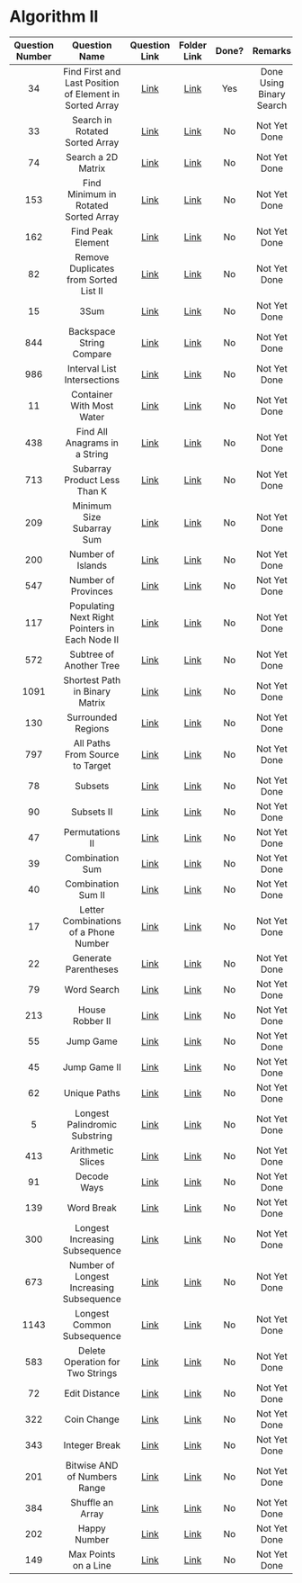 # Algorithm II

| Question Number | Question Name |                                                Question Link                                                |     Folder Link     | Done? | Remarks |
|:---------------:|:-------------:|:-----------------------------------------------------------------------------------------------------------:|:-------------------:|:-----:|:---------------:|
|34|Find First and Last Position of Element in Sorted Array|<a href = 'https://leetcode.com/problems/find-first-and-last-position-of-element-in-sorted-array/'>Link</a>|<a href = 'https://github.com/JAIDHEER007/LeetCode/tree/main/Programs/LC%2034'>Link</a>|Yes|Done Using Binary Search|
|33|Search in Rotated Sorted Array|<a href = 'https://leetcode.com/problems/search-in-rotated-sorted-array/'>Link</a>|<a href = ''>Link</a>|No|Not Yet Done|
|74|Search a 2D Matrix|<a href = 'https://leetcode.com/problems/search-a-2d-matrix/'>Link</a>|<a href = ''>Link</a>|No|Not Yet Done|
|153|Find Minimum in Rotated Sorted Array|<a href = 'https://leetcode.com/problems/find-minimum-in-rotated-sorted-array/'>Link</a>|<a href = ''>Link</a>|No|Not Yet Done|
|162|Find Peak Element|<a href = 'https://leetcode.com/problems/find-peak-element/'>Link</a>|<a href = ''>Link</a>|No|Not Yet Done|
|82|Remove Duplicates from Sorted List II|<a href = 'https://leetcode.com/problems/remove-duplicates-from-sorted-list-ii/'>Link</a>|<a href = ''>Link</a>|No|Not Yet Done|
|15|3Sum|<a href = 'https://leetcode.com/problems/3sum/'>Link</a>|<a href = ''>Link</a>|No|Not Yet Done|
|844|Backspace String Compare|<a href = 'https://leetcode.com/problems/backspace-string-compare/'>Link</a>|<a href = ''>Link</a>|No|Not Yet Done|
|986|Interval List Intersections|<a href = 'https://leetcode.com/problems/interval-list-intersections/'>Link</a>|<a href = ''>Link</a>|No|Not Yet Done|
|11|Container With Most Water|<a href = 'https://leetcode.com/problems/container-with-most-water/'>Link</a>|<a href = ''>Link</a>|No|Not Yet Done|
|438|Find All Anagrams in a String|<a href = 'https://leetcode.com/problems/find-all-anagrams-in-a-string/'>Link</a>|<a href = ''>Link</a>|No|Not Yet Done|
|713|Subarray Product Less Than K|<a href = 'https://leetcode.com/problems/subarray-product-less-than-k/'>Link</a>|<a href = ''>Link</a>|No|Not Yet Done|
|209|Minimum Size Subarray Sum|<a href = 'https://leetcode.com/problems/minimum-size-subarray-sum/'>Link</a>|<a href = ''>Link</a>|No|Not Yet Done|
|200|Number of Islands|<a href = 'https://leetcode.com/problems/number-of-islands/'>Link</a>|<a href = ''>Link</a>|No|Not Yet Done|
|547|Number of Provinces|<a href = 'https://leetcode.com/problems/number-of-provinces/'>Link</a>|<a href = ''>Link</a>|No|Not Yet Done|
|117|Populating Next Right Pointers in Each Node II|<a href = 'https://leetcode.com/problems/populating-next-right-pointers-in-each-node-ii/'>Link</a>|<a href = ''>Link</a>|No|Not Yet Done|
|572|Subtree of Another Tree|<a href = 'https://leetcode.com/problems/subtree-of-another-tree/'>Link</a>|<a href = ''>Link</a>|No|Not Yet Done|
|1091|Shortest Path in Binary Matrix|<a href = 'https://leetcode.com/problems/shortest-path-in-binary-matrix/'>Link</a>|<a href = ''>Link</a>|No|Not Yet Done|
|130|Surrounded Regions|<a href = 'https://leetcode.com/problems/surrounded-regions/'>Link</a>|<a href = ''>Link</a>|No|Not Yet Done|
|797|All Paths From Source to Target|<a href = 'https://leetcode.com/problems/all-paths-from-source-to-target/'>Link</a>|<a href = ''>Link</a>|No|Not Yet Done|
|78|Subsets|<a href = 'https://leetcode.com/problems/subsets/'>Link</a>|<a href = ''>Link</a>|No|Not Yet Done|
|90|Subsets II|<a href = 'https://leetcode.com/problems/subsets-ii/'>Link</a>|<a href = ''>Link</a>|No|Not Yet Done|
|47|Permutations II|<a href = 'https://leetcode.com/problems/permutations-ii/'>Link</a>|<a href = ''>Link</a>|No|Not Yet Done|
|39|Combination Sum|<a href = 'https://leetcode.com/problems/combination-sum/'>Link</a>|<a href = ''>Link</a>|No|Not Yet Done|
|40|Combination Sum II|<a href = 'https://leetcode.com/problems/combination-sum-ii/'>Link</a>|<a href = ''>Link</a>|No|Not Yet Done|
|17|Letter Combinations of a Phone Number|<a href = 'https://leetcode.com/problems/letter-combinations-of-a-phone-number/'>Link</a>|<a href = ''>Link</a>|No|Not Yet Done|
|22|Generate Parentheses|<a href = 'https://leetcode.com/problems/generate-parentheses/'>Link</a>|<a href = ''>Link</a>|No|Not Yet Done|
|79|Word Search|<a href = 'https://leetcode.com/problems/word-search/'>Link</a>|<a href = ''>Link</a>|No|Not Yet Done|
|213|House Robber II|<a href = 'https://leetcode.com/problems/house-robber-ii/'>Link</a>|<a href = ''>Link</a>|No|Not Yet Done|
|55|Jump Game|<a href = 'https://leetcode.com/problems/jump-game/'>Link</a>|<a href = ''>Link</a>|No|Not Yet Done|
|45|Jump Game II|<a href = 'https://leetcode.com/problems/jump-game-ii/'>Link</a>|<a href = ''>Link</a>|No|Not Yet Done|
|62|Unique Paths|<a href = 'https://leetcode.com/problems/unique-paths/'>Link</a>|<a href = ''>Link</a>|No|Not Yet Done|
|5|Longest Palindromic Substring|<a href = 'https://leetcode.com/problems/longest-palindromic-substring/'>Link</a>|<a href = ''>Link</a>|No|Not Yet Done|
|413|Arithmetic Slices|<a href = 'https://leetcode.com/problems/arithmetic-slices/'>Link</a>|<a href = ''>Link</a>|No|Not Yet Done|
|91|Decode Ways|<a href = 'https://leetcode.com/problems/decode-ways/'>Link</a>|<a href = ''>Link</a>|No|Not Yet Done|
|139|Word Break|<a href = 'https://leetcode.com/problems/word-break/'>Link</a>|<a href = ''>Link</a>|No|Not Yet Done|
|300|Longest Increasing Subsequence|<a href = 'https://leetcode.com/problems/longest-increasing-subsequence/'>Link</a>|<a href = ''>Link</a>|No|Not Yet Done|
|673|Number of Longest Increasing Subsequence|<a href = 'https://leetcode.com/problems/number-of-longest-increasing-subsequence/'>Link</a>|<a href = ''>Link</a>|No|Not Yet Done|
|1143|Longest Common Subsequence|<a href = 'https://leetcode.com/problems/longest-common-subsequence/'>Link</a>|<a href = ''>Link</a>|No|Not Yet Done|
|583|Delete Operation for Two Strings|<a href = 'https://leetcode.com/problems/delete-operation-for-two-strings/'>Link</a>|<a href = ''>Link</a>|No|Not Yet Done|
|72|Edit Distance|<a href = 'https://leetcode.com/problems/edit-distance/'>Link</a>|<a href = ''>Link</a>|No|Not Yet Done|
|322|Coin Change|<a href = 'https://leetcode.com/problems/coin-change/'>Link</a>|<a href = ''>Link</a>|No|Not Yet Done|
|343|Integer Break|<a href = 'https://leetcode.com/problems/integer-break/'>Link</a>|<a href = ''>Link</a>|No|Not Yet Done|
|201|Bitwise AND of Numbers Range|<a href = 'https://leetcode.com/problems/bitwise-and-of-numbers-range/'>Link</a>|<a href = ''>Link</a>|No|Not Yet Done|
|384|Shuffle an Array|<a href = 'https://leetcode.com/problems/shuffle-an-array/'>Link</a>|<a href = ''>Link</a>|No|Not Yet Done|
|202|Happy Number|<a href = 'https://leetcode.com/problems/happy-number/'>Link</a>|<a href = ''>Link</a>|No|Not Yet Done|
|149|Max Points on a Line|<a href = 'https://leetcode.com/problems/max-points-on-a-line/'>Link</a>|<a href = ''>Link</a>|No|Not Yet Done|
